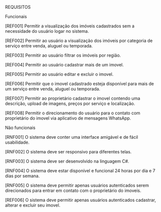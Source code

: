 
REQUISITOS

Funcionais

[REF001] Permitir a visualização dos imóveis cadastrados sem a  necessidade do usuário logar no sistema.

[REF002] Permitir ao usuário a visualização dos imóveis  por categoria de serviço entre venda, aluguel ou temporada.

[REF003] Permitir ao usuário filtrar os imóveis por região.

[REF004] Permitir ao usuário cadastrar mais de um imovel. 

[REF005] Permitir ao usuário editar e excluir o imovel.

[REF006] Permitir que o imovel cadastrado esteja disponível para mais de um  serviço entre venda, aluguel ou temporada.

[REF007] Permitir ao proprietário cadastrar o imovel contendo uma descrição, upload de imagens, preços por serviço e localização.

[REF008] Permitir o direcionamento do usuário para o contato com proprietário do imovel via aplicativo de mensagens WhatsApp.

Não funcionais

[RNF001] O sistema deve conter uma interface amigável e de fácil usabilidade.

[RNF002] O sistema deve ser responsivo para diferentes telas.

[RNF003] O sistema deve ser desenvolvido na linguagem C#.

[RNF004] O sistema deve estar disponível e funcional 24 horas por dia e 7 dias por semana.

[RNF005] O sistema deve permitir apenas usuários autenticados serem direcionados para entrar em contato com o proprietário do imoveis.

[REF006] O sistema deve permitir apenas usuários autenticados cadastrar, alterar e excluir seu imovel.
